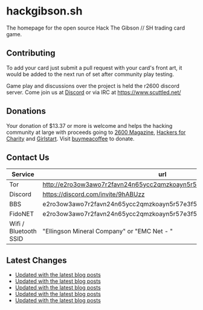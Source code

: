 # hackgibson.sh
The homepage for the open source Hack The Gibson // SH trading card game.


## Contributing

To add your card just submit a pull request with your card's front art, it would be added to the next run of set after community play testing.

Game play and discussions over the project is held the r2600 discord server. Come join us at [Discord](https://discord.com/invite/9hABUzz) or via IRC at https://www.scuttled.net/


## Donations

Your donation of $13.37 or more is welcome and helps the hacking community at large with proceeds going to [2600 Magazine](https://2600.com/), [Hackers for Charity](https://hackersforcharity.org) and [Girlstart](https://girlstart.org).  Visit [buymeacoffee](https://www.buymeacoffee.com/hackgibson.sh) to donate.


## Contact Us

Service | url
-|-
Tor | http://e2ro3ow3awo7r2favn24n65ycc2qmzkoayn5r57e3f56nvjwdcgg32ad.onion
Discord | https://discord.com/invite/9hABUzz
BBS | e2ro3ow3awo7r2favn24n65ycc2qmzkoayn5r57e3f56nvjwdcgg32ad.onion:23
FidoNET | e2ro3ow3awo7r2favn24n65ycc2qmzkoayn5r57e3f56nvjwdcgg32ad.onion:24554
Wifi / Bluetooth SSID | "Ellingson Mineral Company" or "EMC Net - <fidonet address>"

## Latest Changes
<!-- BLOG-POST-LIST:START -->
- [Updated with the latest blog posts](https://github.com/DFW2600/hackgibson.sh/commit/daf22348a13e165e6a7937d542c234b4657baa45)
- [Updated with the latest blog posts](https://github.com/DFW2600/hackgibson.sh/commit/1bc2fdc5cde5a0db5aedd42b5f0bd438af6aa570)
- [Updated with the latest blog posts](https://github.com/DFW2600/hackgibson.sh/commit/aa7beb172d86ba3da133a9f6ca285fc5182c3ef0)
- [Updated with the latest blog posts](https://github.com/DFW2600/hackgibson.sh/commit/db0607f7c9fffce9ab4b5b2c606fdf0fee912546)
- [Updated with the latest blog posts](https://github.com/DFW2600/hackgibson.sh/commit/9bed012ba5c227e19210bb423c4f4cc8578d0b2f)
<!-- BLOG-POST-LIST:END -->
